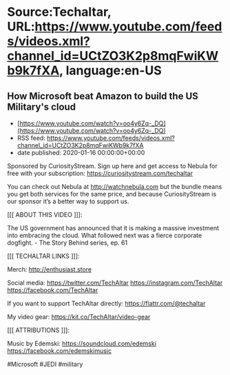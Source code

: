 # Source:Techaltar, URL:https://www.youtube.com/feeds/videos.xml?channel_id=UCtZO3K2p8mqFwiKWb9k7fXA, language:en-US

## How Microsoft beat Amazon to build the US Military's cloud
 - [https://www.youtube.com/watch?v=oo4y6Zq-_DQ](https://www.youtube.com/watch?v=oo4y6Zq-_DQ)
 - RSS feed: https://www.youtube.com/feeds/videos.xml?channel_id=UCtZO3K2p8mqFwiKWb9k7fXA
 - date published: 2020-01-16 00:00:00+00:00

Sponsored by CuriosityStream. Sign up here and get access to Nebula for free with your subscription: https://curiositystream.com/techaltar

You can check out Nebula at http://watchnebula.com but the bundle means you get both services for the same price, and because CuriosityStream is our sponsor it’s a better way to support us.


 [[[ ABOUT THIS VIDEO ]]]: 

The US government has announced that it is making a massive investment into embracing the cloud. What followed next was a fierce corporate dogfight. - The Story Behind series, ep. 61

[[[ TECHALTAR LINKS ]]]: 

Merch: 
http://enthusiast.store 

Social media: 
https://twitter.com/TechAltar 
https://instagram.com/TechAltar 
https://facebook.com/TechAltar 

If you want to support TechAltar directly:
https://flattr.com/@techaltar

My video gear: 
https://kit.co/TechAltar/video-gear 

[[[ ATTRIBUTIONS ]]]: 

Music by Edemski: https://soundcloud.com/edemski https://facebook.com/edemskimusic 

#Microsoft #JEDI #military

